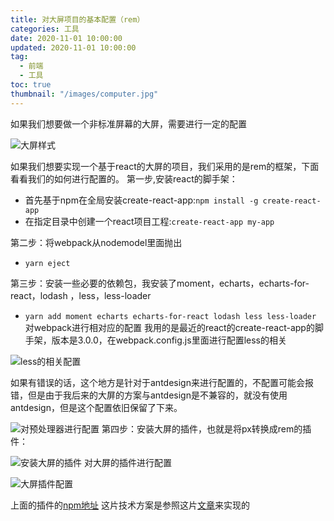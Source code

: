 ```yaml
---
title: 对大屏项目的基本配置（rem）
categories: 工具
date: 2020-11-01 10:00:00
updated: 2020-11-01 10:00:00
tag:
  - 前端
  - 工具
toc: true
thumbnail: "/images/computer.jpg"
---
```

如果我们想要做一个非标准屏幕的大屏，需要进行一定的配置
<!--more-->

![大屏样式](/images/6.png)

如果我们想要实现一个基于react的大屏的项目，我们采用的是rem的框架，下面看看我们的如何进行配置的。
第一步,安装react的脚手架：
-   首先基于npm在全局安装create-react-app:`npm install -g create-react-app`
- 在指定目录中创建一个react项目工程:`create-react-app my-app`

第二步：将webpack从nodemodel里面抛出
- `yarn eject`

第三步：安装一些必要的依赖包，我安装了moment，echarts，echarts-for-react，lodash ，less，less-loader
- `yarn add moment echarts echarts-for-react lodash less less-loader`
对webpack进行相对应的配置
我用的是最近的react的create-react-app的脚手架，版本是3.0.0，在webpack.config.js里面进行配置less的相关

![less的相关配置](/images/7.png)

如果有错误的话，这个地方是针对于antdesign来进行配置的，不配置可能会报错，但是由于我后来的大屏的方案与antdesign是不兼容的，就没有使用antdesign，但是这个配置依旧保留了下来。

![对预处理器进行配置](/images/8.png)
第四步：安装大屏的插件，也就是将px转换成rem的插件：

![安装大屏的插件](/images/9.png)
对大屏的插件进行配置

![大屏插件配置](/images/10.png)

上面的插件的[npm地址](https://www.npmjs.com/package/@njleonzhang/postcss-px-to-rem)
这片技术方案是参照这片[文章](https://www.njleonzhang.com/2018/08/15/flexible-pc-full-screen.html)来实现的